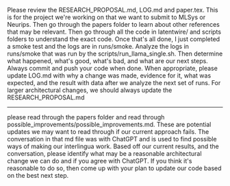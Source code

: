 Please review the RESEARCH_PROPOSAL.md, LOG.md and paper.tex. This is for the
project we're working on that we want to submit to MLSys or Neurips. Then go
through the papers folder to learn about other references that may be relevant.
Then go through all the code in latentwire/ and scripts folders to understand the
exact code. Once that's all done, I just completed a smoke test and the logs are
in runs/smoke. Analyze the logs in runs/smoke that was run by the
scripts/run_llama_single.sh. Then determine what happened, what's good, what's
bad, and what are our next steps. Always commit and push your code when done.
When appropriate, please update LOG.md with why a change was made, evidence for it,
what was expected, and the result with data after we analyze the next set of runs.
For larger architectural changes, we should always update the RESEARCH_PROPOSAL.md

---

please read through the papers folder and read through
possible_improvements/possible_improvements.md. These are potential updates we may want to read
through if our current approach fails. The conversation in that md file was with ChatGPT and is used
to find possible ways of making our interlingua work. Based off our current results,
and the conversation, please identify what may be a reasonable architectural change we can do
and if you agree with ChatGPT. If you think it's reasonable to do so, then come up with your plan
to update our code based on the best next step.
